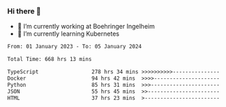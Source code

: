 ### Hi there 👋
- 🔭 I’m currently working at Boehringer Ingelheim
- 🌱 I’m currently learning Kubernetes

 
<!--START_SECTION:waka-->

```txt
From: 01 January 2023 - To: 05 January 2024

Total Time: 668 hrs 13 mins

TypeScript                 278 hrs 34 mins >>>>>>>>>>---------------   41.69 %
Docker                     94 hrs 42 mins  >>>>---------------------   14.17 %
Python                     85 hrs 31 mins  >>>----------------------   12.80 %
JSON                       55 hrs 45 mins  >>-----------------------   08.35 %
HTML                       37 hrs 23 mins  >------------------------   05.60 %
```

<!--END_SECTION:waka-->

 
